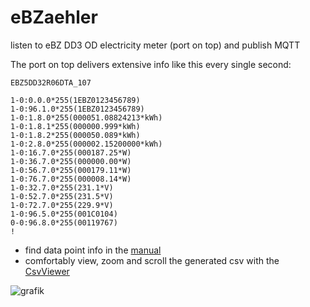 # eBZaehler
listen to eBZ DD3 OD electricity meter (port on top) and publish MQTT 

The port on top delivers extensive info like this every single second:

```
EBZ5DD32R06DTA_107

1-0:0.0.0*255(1EBZ0123456789)
1-0:96.1.0*255(1EBZ0123456789)
1-0:1.8.0*255(000051.08824213*kWh)
1-0:1.8.1*255(000000.999*kWh)
1-0:1.8.2*255(000050.089*kWh)
1-0:2.8.0*255(000002.15200000*kWh)
1-0:16.7.0*255(000187.25*W)
1-0:36.7.0*255(000000.00*W)
1-0:56.7.0*255(000179.11*W)
1-0:76.7.0*255(000008.14*W)
1-0:32.7.0*255(231.1*V)
1-0:52.7.0*255(231.5*V)
1-0:72.7.0*255(229.9*V)
1-0:96.5.0*255(001C0104)
0-0:96.8.0*255(00119767)
!
```

- find data point info in the [manual](https://github.com/philippoo66/eBZaehler/blob/main/manual/BA_eBZ_DD3_Rev02_2017-05-04.pdf)
- comfortably view, zoom and scroll the generated csv with the [CsvViewer](https://github.com/philippoo66/eBZaehler/tree/main/CsvViewer)

![grafik](https://github.com/philippoo66/eBZaehler/assets/122479122/a92f0c0c-418c-4ce1-a969-28f99649de17)


